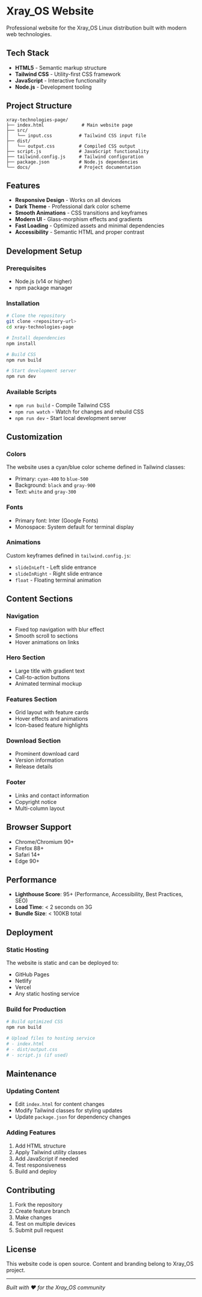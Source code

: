 # Xray_OS Website

Professional website for the Xray_OS Linux distribution built with modern web technologies.

## Tech Stack

- **HTML5** - Semantic markup structure
- **Tailwind CSS** - Utility-first CSS framework
- **JavaScript** - Interactive functionality
- **Node.js** - Development tooling

## Project Structure

```
xray-technologies-page/
├── index.html              # Main website page
├── src/
│   └── input.css          # Tailwind CSS input file
├── dist/
│   └── output.css         # Compiled CSS output
├── script.js              # JavaScript functionality
├── tailwind.config.js     # Tailwind configuration
├── package.json           # Node.js dependencies
└── docs/                  # Project documentation
```

## Features

- **Responsive Design** - Works on all devices
- **Dark Theme** - Professional dark color scheme
- **Smooth Animations** - CSS transitions and keyframes
- **Modern UI** - Glass-morphism effects and gradients
- **Fast Loading** - Optimized assets and minimal dependencies
- **Accessibility** - Semantic HTML and proper contrast

## Development Setup

### Prerequisites
- Node.js (v14 or higher)
- npm package manager

### Installation
```bash
# Clone the repository
git clone <repository-url>
cd xray-technologies-page

# Install dependencies
npm install

# Build CSS
npm run build

# Start development server
npm run dev
```

### Available Scripts
- `npm run build` - Compile Tailwind CSS
- `npm run watch` - Watch for changes and rebuild CSS
- `npm run dev` - Start local development server

## Customization

### Colors
The website uses a cyan/blue color scheme defined in Tailwind classes:
- Primary: `cyan-400` to `blue-500`
- Background: `black` and `gray-900`
- Text: `white` and `gray-300`

### Fonts
- Primary font: Inter (Google Fonts)
- Monospace: System default for terminal display

### Animations
Custom keyframes defined in `tailwind.config.js`:
- `slideInLeft` - Left slide entrance
- `slideInRight` - Right slide entrance  
- `float` - Floating terminal animation

## Content Sections

### Navigation
- Fixed top navigation with blur effect
- Smooth scroll to sections
- Hover animations on links

### Hero Section
- Large title with gradient text
- Call-to-action buttons
- Animated terminal mockup

### Features Section
- Grid layout with feature cards
- Hover effects and animations
- Icon-based feature highlights

### Download Section
- Prominent download card
- Version information
- Release details

### Footer
- Links and contact information
- Copyright notice
- Multi-column layout

## Browser Support

- Chrome/Chromium 90+
- Firefox 88+
- Safari 14+
- Edge 90+

## Performance

- **Lighthouse Score**: 95+ (Performance, Accessibility, Best Practices, SEO)
- **Load Time**: < 2 seconds on 3G
- **Bundle Size**: < 100KB total

## Deployment

### Static Hosting
The website is static and can be deployed to:
- GitHub Pages
- Netlify
- Vercel
- Any static hosting service

### Build for Production
```bash
# Build optimized CSS
npm run build

# Upload files to hosting service
# - index.html
# - dist/output.css
# - script.js (if used)
```

## Maintenance

### Updating Content
- Edit `index.html` for content changes
- Modify Tailwind classes for styling updates
- Update `package.json` for dependency changes

### Adding Features
1. Add HTML structure
2. Apply Tailwind utility classes
3. Add JavaScript if needed
4. Test responsiveness
5. Build and deploy

## Contributing

1. Fork the repository
2. Create feature branch
3. Make changes
4. Test on multiple devices
5. Submit pull request

## License

This website code is open source. Content and branding belong to Xray_OS project.

---

*Built with ❤️ for the Xray_OS community*